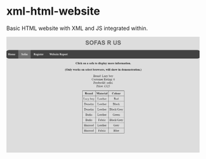 # xml-html-website
Basic HTML website with XML and JS integrated within.

![alt text](https://github.com/ashleyjtm/xml-html-website/blob/main/xml_example.png?raw=true)
